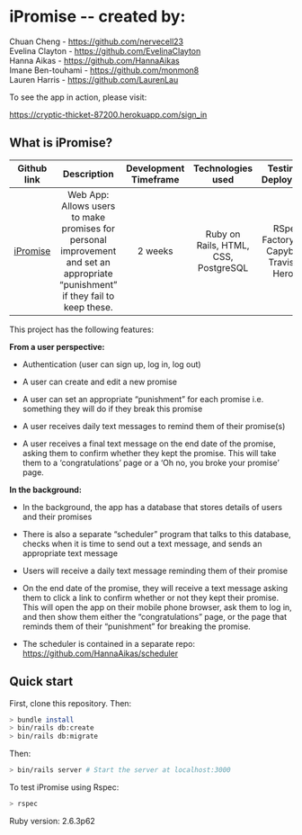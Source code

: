 # iPromise -- created by:

Chuan Cheng - https://github.com/nervecell23  
Evelina Clayton - https://github.com/EvelinaClayton   
Hanna Aikas - https://github.com/HannaAikas    
Imane Ben-touhami - https://github.com/monmon8   
Lauren Harris - https://github.com/LaurenLau   
   
To see the app in action, please visit:

https://cryptic-thicket-87200.herokuapp.com/sign_in

## What is iPromise?

| Github link  | Description | Development Timeframe | Technologies used | Testing & Deployment |
|:-----------:|:-------------:| :------------:| :------------:| :------------:|
| [iPromise](https://github.com/nervecell23/iPromise) | Web App: Allows users to make promises for personal improvement and set an appropriate “punishment” if they fail to keep these. | 2 weeks | Ruby on Rails, HTML, CSS, PostgreSQL | RSpec, Factory_bot, Capybara, Travis CI, Heroku |

This project has the following features: 

**From a user perspective:**

* Authentication (user can sign up, log in, log out)

* A user can create and edit a new promise

* A user can set an appropriate “punishment” for each promise i.e. something they will do if they break this promise

* A user receives daily text messages to remind them of their promise(s)

* A user receives a final text message on the end date of the promise, asking them to confirm whether they kept the promise. This will take them to a ‘congratulations’ page or a ‘Oh no, you broke your promise’ page.

**In the background:**

* In the background, the app has a database that stores details of users and their promises

* There is also a separate “scheduler” program that talks to this database, checks when it is time to send out a text message, and sends an appropriate text message

* Users will receive a daily text message reminding them of their promise

* On the end date of the promise, they will receive a text message asking them to click a link to confirm whether or not they kept their promise. This will open the app on their mobile phone browser, ask them to log in, and then show them either the “congratulations” page, or the page that reminds them of their “punishment” for breaking the promise.

* The scheduler is contained in a separate repo: https://github.com/HannaAikas/scheduler 

## Quick start

First, clone this repository. Then:

```bash
> bundle install
> bin/rails db:create
> bin/rails db:migrate
```
Then:

```bash
> bin/rails server # Start the server at localhost:3000
```

To test iPromise using Rspec:

```bash
> rspec
```

Ruby version: 2.6.3p62
